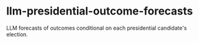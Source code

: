 # llm-presidential-outcome-forecasts
LLM forecasts of outcomes conditional on each presidential candidate's election.
